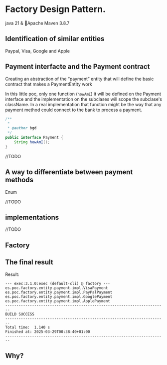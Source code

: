 # Factory Design Pattern.

java 21 & Apache Maven 3.8.7 

## Identification of similar entities
Paypal, Visa, Google and Apple 

## Payment interfacte and the Payment contract
Creating an abstraction of the “payment” entity that will define the basic contract that makes a PaymentEntity work

In this little poc, only one function (`howAmI`) it will be defined on the Payment interface and the implementation on the subclases will scope the subclase's className. 
In a real implementation that function might be the way that any payment method could connect to the bank to process a payment.

```java
/**
 *
 * @author bgd
 */
public interface Payment {
    String howAmI();
}
```

//TODO
## A way to differentiate between payment methods
Enum

//TODO
## implementations
//TODO
## Factory

## The final result

Result: 

```
--- exec:3.1.0:exec (default-cli) @ factory ---
es.poc.factory.entity.payment.impl.VisaPayment
es.poc.factory.entity.payment.impl.PayPalPayment
es.poc.factory.entity.payment.impl.GooglePayment
es.poc.factory.entity.payment.impl.ApplePayment
------------------------------------------------------------------------
BUILD SUCCESS
------------------------------------------------------------------------
Total time:  1.140 s
Finished at: 2025-03-29T00:38:40+01:00
------------------------------------------------------------------------
```


## Why?
